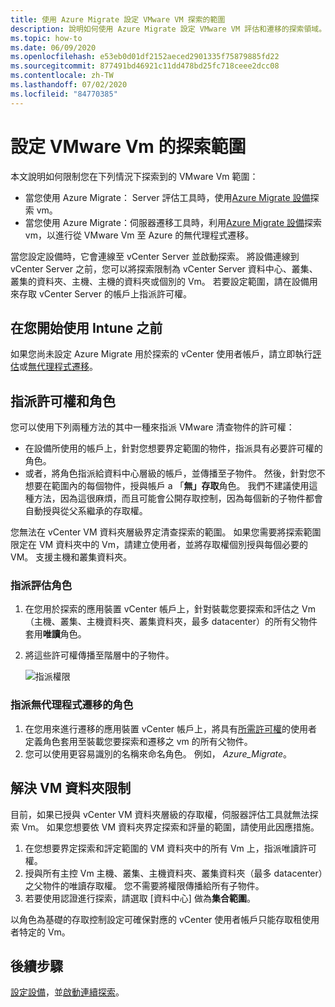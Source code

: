 ```yaml
---
title: 使用 Azure Migrate 設定 VMware VM 探索的範圍
description: 說明如何使用 Azure Migrate 設定 VMware VM 評估和遷移的探索領域。
ms.topic: how-to
ms.date: 06/09/2020
ms.openlocfilehash: e53eb0d01df2152aeced2901335f75879885fd22
ms.sourcegitcommit: 877491bd46921c11dd478bd25fc718ceee2dcc08
ms.contentlocale: zh-TW
ms.lasthandoff: 07/02/2020
ms.locfileid: "84770385"
---
```

# <a name="set-discovery-scope-for-vmware-vms"></a>設定 VMware Vm 的探索範圍

本文說明如何限制您在下列情況下探索到的 VMware Vm 範圍：

- 當您使用 Azure Migrate： Server 評估工具時，使用[Azure Migrate 設備](migrate-appliance-architecture.md)探索 vm。
- 當您使用 Azure Migrate：伺服器遷移工具時，利用[Azure Migrate 設備](migrate-appliance-architecture.md)探索 vm，以進行從 VMware Vm 至 Azure 的無代理程式遷移。

當您設定設備時，它會連線至 vCenter Server 並啟動探索。 將設備連線到 vCenter Server 之前，您可以將探索限制為 vCenter Server 資料中心、叢集、叢集的資料夾、主機、主機的資料夾或個別的 Vm。 若要設定範圍，請在設備用來存取 vCenter Server 的帳戶上指派許可權。

## <a name="before-you-start"></a>在您開始使用 Intune 之前

如果您尚未設定 Azure Migrate 用於探索的 vCenter 使用者帳戶，請立即執行[評估](tutorial-prepare-vmware.md#set-up-permissions-for-assessment)或[無代理程式遷移](tutorial-prepare-vmware.md#assign-permissions-to-an-account)。


## <a name="assign-permissions-and-roles"></a>指派許可權和角色

您可以使用下列兩種方法的其中一種來指派 VMware 清查物件的許可權：

- 在設備所使用的帳戶上，針對您想要界定範圍的物件，指派具有必要許可權的角色。
- 或者，將角色指派給資料中心層級的帳戶，並傳播至子物件。 然後，針對您不想要在範圍內的每個物件，授與帳戶 a 「**無」存取**角色。 我們不建議使用這種方法，因為這很麻煩，而且可能會公開存取控制，因為每個新的子物件都會自動授與從父系繼承的存取權。

您無法在 vCenter VM 資料夾層級界定清查探索的範圍。 如果您需要將探索範圍限定在 VM 資料夾中的 Vm，請建立使用者，並將存取權個別授與每個必要的 VM。 支援主機和叢集資料夾。


### <a name="assign-a-role-for-assessment"></a>指派評估角色

1. 在您用於探索的應用裝置 vCenter 帳戶上，針對裝載您要探索和評估之 Vm （主機、叢集、主機資料夾、叢集資料夾，最多 datacenter）的所有父物件套用**唯讀**角色。
2. 將這些許可權傳播至階層中的子物件。

    ![指派權限](./media/tutorial-assess-vmware/assign-perms.png)

### <a name="assign-a-role-for-agentless-migration"></a>指派無代理程式遷移的角色

1. 在您用來進行遷移的應用裝置 vCenter 帳戶上，將具有[所需許可權](migrate-support-matrix-vmware-migration.md#vmware-requirements-agentless)的使用者定義角色套用至裝載您要探索和遷移之 vm 的所有父物件。
2. 您可以使用更容易識別的名稱來命名角色。 例如， <em>Azure_Migrate</em>。

## <a name="work-around-vm-folder-restriction"></a>解決 VM 資料夾限制

目前，如果已授與 vCenter VM 資料夾層級的存取權，伺服器評估工具就無法探索 Vm。 如果您想要依 VM 資料夾界定探索和評量的範圍，請使用此因應措施。

1. 在您想要界定探索和評定範圍的 VM 資料夾中的所有 Vm 上，指派唯讀許可權。
2. 授與所有主控 Vm 主機、叢集、主機資料夾、叢集資料夾（最多 datacenter）之父物件的唯讀存取權。 您不需要將權限傳播給所有子物件。
3. 若要使用認證進行探索，請選取 [資料中心] 做為**集合範圍**。


以角色為基礎的存取控制設定可確保對應的 vCenter 使用者帳戶只能存取租使用者特定的 Vm。


## <a name="next-steps"></a>後續步驟

[設定設備](how-to-set-up-appliance-vmware.md)，並[啟動連續探索](how-to-set-up-appliance-vmware.md#start-continuous-discovery-by-providing-vcenter-server-and-vm-credential)。

